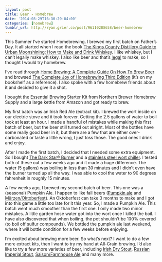 ```yaml
---
layout: post
title: Beer - Homebrew
date: '2014-08-29T16:30:29-04:00'
categories: [homebrew]
tumblr_url: http://ryan.grier.co/post/96110208658/beer-homebrew
---
```

This Summer I’ve started Homebrewing. I brewed my first batch on Father’s Day. It all started when I read the book [The Kings County Distillery Guide to Urban Moonshining: How to Make and Drink Whiskey](https://www.amazon.com/gp/product/B00G50H7H8/ref=as_li_tl?ie=UTF8&camp=1789&creative=390957&creativeASIN=B00G50H7H8&linkCode=as2&tag=ryangriercom-20&linkId=UYHVQBMRMLBVDSZ4). I like whiskey, but I can’t legally make whiskey. I also like beer and that’s [legal](https://www.homebrewersassociation.org/homebrewing-rights/statutes/Pennsylvania/) to make, so I thought I would try homebrew.

I’ve read through [Home Brewing: A Complete Guide On How To Brew Beer](https://www.amazon.com/gp/product/B00DLZPFKQ/ref=as_li_tl?ie=UTF8&camp=1789&creative=390957&creativeASIN=B00DLZPFKQ&linkCode=as2&tag=ryangriercom-20&linkId=BWWGTO2FWW2PWWSV) and browsed [The Complete Joy of Homebrewing Third Edition](https://www.amazon.com/gp/product/0060531053/ref=as_li_tl?ie=UTF8&camp=1789&creative=390957&creativeASIN=0060531053&linkCode=as2&tag=ryangriercom-20&linkId=DWGCDZSEYUZWFGPJ) (it’s on my bookshelf as a reference). I also spoke with a few homebrew friends about it and decided to give it a shot.

I bought the [Essential Brewing Starter Kit](http://www.northernbrewer.com/brewing/beer-equipment-starter-kits/essential-brewing-starter-kit) from Northern Brewer Homebrew Supply and a large kettle from Amazon and got ready to brew.

My first batch was an Irish Red Ale (extract kit). I brewed the wort inside on our electric stove and it took forever. Getting the 2.5 gallons of water to boil took at least an hour. I made a handful of mistakes while making this first batch of beer, but the beer still turned out alright. Most of the bottles have some really good beer in it, but there are a few that are either over-carbonated or taste a little wrong, I just toss those. The good ones I drink and enjoy.

After I made the first batch, I decided that I needed some extra equipment. So I bought  [The Dark Star® Burner](http://www.northernbrewer.com/dark-star-burner-2-0) and a [stainless steel wort chiller](https://www.nybrewsupply.com/products/3-8-x-25-stainless-steel-wort-chiller?variant=42199963476). I tested both of these out a few weeks ago and it made a huge difference. The water (5 gallons) was boiling in less than 30 minutes and I didn’t even have the burner turned up all the way. I was able to cool the water to 90 degrees fahrenheit in roughly 15 minutes.

A few weeks ago, I brewed my second batch of beer. This one was a (seasonal) Pumpkin Ale. I happen to like fall beers ([Pumpkin ale](https://www.beeradvocate.com/beer/style/72/) and [Märzen/Oktoberfest](https://www.beeradvocate.com/beer/style/29/)). An Oktoberfest can take 3 months to make and I got into this game a little too late for it this year. So, I made a Pumpkin Ale. This batch went much smoother than the first one. I only made two minor mistakes. A little garden hose water got into the wort once I killed the boil. I have also discovered that when boiling, the pot shouldn’t be 100% covered (to boil off sulfur compounds). We bottled the pumpkin ale last weekend, where it will bottle condition for a few weeks before enjoying.

I’m excited about brewing more beer. So what’s next? I want to do a few more extract kits, then I want to try my hand at All-Grain brewing. I’d also like to try a few more varieties of beer, including [Irish Dry Stout](https://www.beeradvocate.com/beer/style/162/), [Russian Imperial Stout](https://www.beeradvocate.com/beer/style/84/), [Saison/Farmhouse Ale](https://www.beeradvocate.com/beer/style/129/) and many more.
